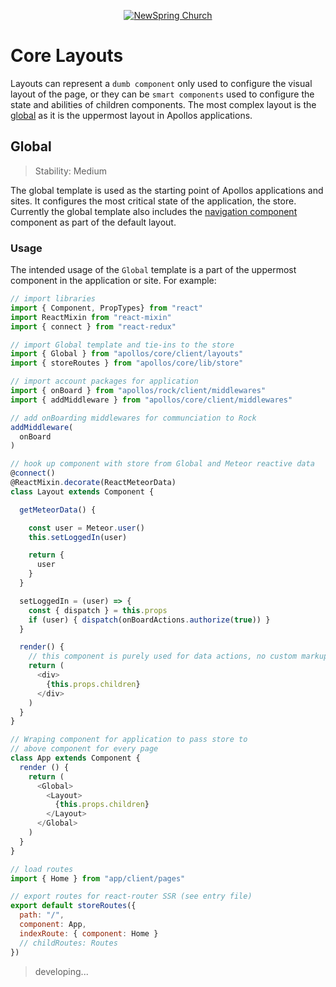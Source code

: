 <p align="center" >
  <a href="http://newspring.cc">
    <img src="https://s3.amazonaws.com/ns.images/newspring/icons/newspring-church-logo-black.png" alt="NewSpring Church" title="NewSpring Church" />
  </a>
</p>

Core Layouts
=======================

Layouts can represent a `dumb component` only used to configure the visual layout of the page, or they can be `smart components` used to configure the state and abilities of children components. The most complex layout is the [global](#global) as it is the uppermost layout in Apollos applications.

## Global

> Stability: Medium

The global template is used as the starting point of Apollos applications and sites. It configures the most critical state of the application, the store. Currently the global template also includes the [navigation component](../components/nav/README.md) component as part of the default layout.

### Usage

The intended usage of the `Global` template is a part of the uppermost component in the application or site. For example:

```javascript
// import libraries
import { Component, PropTypes} from "react"
import ReactMixin from "react-mixin"
import { connect } from "react-redux"

// import Global template and tie-ins to the store
import { Global } from "apollos/core/client/layouts"
import { storeRoutes } from "apollos/core/lib/store"

// import account packages for application
import { onBoard } from "apollos/rock/client/middlewares"
import { addMiddleware } from "apollos/core/client/middlewares"

// add onBoarding middlewares for communciation to Rock
addMiddleware(
  onBoard
)

// hook up component with store from Global and Meteor reactive data
@connect()
@ReactMixin.decorate(ReactMeteorData)
class Layout extends Component {

  getMeteorData() {

    const user = Meteor.user()
    this.setLoggedIn(user)

    return {
      user
    }
  }

  setLoggedIn = (user) => {
    const { dispatch } = this.props
    if (user) { dispatch(onBoardActions.authorize(true)) }
  }

  render() {
    // this component is purely used for data actions, no custom markup
    return (
      <div>
        {this.props.children}
      </div>
    )
  }
}

// Wraping component for application to pass store to
// above component for every page
class App extends Component {
  render () {
    return (
      <Global>
        <Layout>
          {this.props.children}
        </Layout>
      </Global>
    )
  }
}

// load routes
import { Home } from "app/client/pages"

// export routes for react-router SSR (see entry file)
export default storeRoutes({
  path: "/",
  component: App,
  indexRoute: { component: Home }
  // childRoutes: Routes
})

```

> developing...
